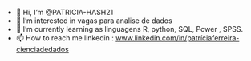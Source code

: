 - 👋 Hi, I’m @PATRICIA-HASH21
- 👀 I’m interested in  vagas para analise de dados
- 🌱 I’m currently learning  as linguagens R, python, SQL, Power , SPSS.
- 📫 How to reach me  linkedin : www.linkedin.com/in/patríciaferreira-cienciadedados

<!---
PATRICIA-HASH21/PATRICIA-HASH21 is a ✨ special ✨ repository because its `README.md` (this file) appears on your GitHub profile.
You can click the Preview link to take a look at your changes.
--->
